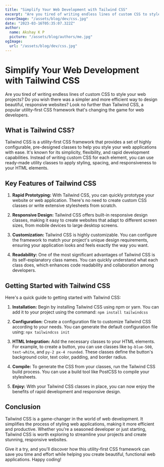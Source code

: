 ```yaml
---
title: "Simplify Your Web Development with Tailwind CSS"
excerpt: "Are you tired of writing endless lines of custom CSS to style your web projects? Do you wish there was a simpler and more efficient way to design beautiful, responsive websites? Look no further than Tailwind CSS, a popular utility-first CSS framework that's changing the game for web developers."
coverImage: "/assets/blog/dev/css.jpg"
date: "2023-03-16T05:35:07.322Z"
author:
  name: Akshay K P
  picture: "/assets/blog/authors/me.jpg"
ogImage:
  url: "/assets/blog/dev/css.jpg"
---
```


# Simplify Your Web Development with Tailwind CSS

Are you tired of writing endless lines of custom CSS to style your web projects? Do you wish there was a simpler and more efficient way to design beautiful, responsive websites? Look no further than Tailwind CSS, a popular utility-first CSS framework that's changing the game for web developers.

## What is Tailwind CSS?

Tailwind CSS is a utility-first CSS framework that provides a set of highly configurable, pre-designed classes to help you style your web applications with ease. It's known for its simplicity, flexibility, and rapid development capabilities. Instead of writing custom CSS for each element, you can use ready-made utility classes to apply styling, spacing, and responsiveness to your HTML elements.

## Key Features of Tailwind CSS

1. **Rapid Prototyping:** With Tailwind CSS, you can quickly prototype your website or web application. There's no need to create custom CSS classes or write extensive stylesheets from scratch.

2. **Responsive Design:** Tailwind CSS offers built-in responsive design classes, making it easy to create websites that adapt to different screen sizes, from mobile devices to large desktop screens.

3. **Customization:** Tailwind CSS is highly customizable. You can configure the framework to match your project's unique design requirements, ensuring your application looks and feels exactly the way you want.

4. **Readability:** One of the most significant advantages of Tailwind CSS is its self-explanatory class names. You can quickly understand what each class does, which enhances code readability and collaboration among developers.

## Getting Started with Tailwind CSS

Here's a quick guide to getting started with Tailwind CSS:

1. **Installation:** Begin by installing Tailwind CSS using npm or yarn. You can add it to your project using the command: `npm install tailwindcss`

2. **Configuration:** Create a configuration file to customize Tailwind CSS according to your needs. You can generate the default configuration file using: `npx tailwindcss init`

3. **HTML Integration:** Add the necessary classes to your HTML elements. For example, to create a button, you can use classes like `bg-blue-500`, `text-white`, and `py-2 px-4 rounded`. These classes define the button's background color, text color, padding, and border radius.

4. **Compile:** To generate the CSS from your classes, run the Tailwind CSS build process. You can use a build tool like PostCSS to compile your stylesheets.

5. **Enjoy:** With your Tailwind CSS classes in place, you can now enjoy the benefits of rapid development and responsive design.

## Conclusion

Tailwind CSS is a game-changer in the world of web development. It simplifies the process of styling web applications, making it more efficient and productive. Whether you're a seasoned developer or just starting, Tailwind CSS is worth exploring to streamline your projects and create stunning, responsive websites.

Give it a try, and you'll discover how this utility-first CSS framework can save you time and effort while helping you create beautiful, functional web applications. Happy coding!
